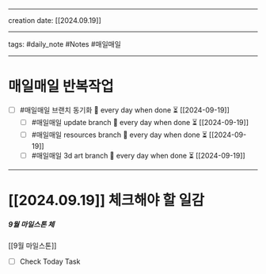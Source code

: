 
-------

creation date: [[2024.09.19]] 

--------

tags: #daily_note  #Notes #매일매일

---  
# 매일매일 반복작업 
- [ ] #매일매일 브랜치 동기화 🔁 every day when done ⏳ [[2024-09-19]] 
	- [ ] #매일매일 update branch  🔁 every day when done ⏳ [[2024-09-19]]
	- [ ] #매일매일 resources branch  🔁 every day when done ⏳ [[2024-09-19]]
	- [ ] #매일매일 3d art branch  🔁 every day when done ⏳ [[2024-09-19]]

--------



# [[2024.09.19]]  체크해야 할 일감
##### 9월 마일스톤 체
 [[9월 마일스톤]] 
 
- [ ] Check Today Task





